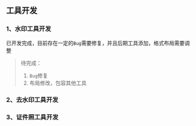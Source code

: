 ## 工具开发
### 1、水印工具开发

已开发完成，目前存在一定的`Bug`需要修复，并且后期工具添加，格式布局需要调整
> 待完成：
> 1. `Bug`修复
> 2. 布局修改，包容其他工具

### 2、去水印工具开发
### 3、证件照工具开发